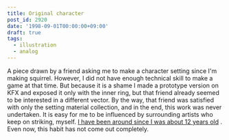 ```yaml
---
title: Original character
post_id: 2920
date: '1998-09-01T00:00:00+09:00'
draft: true
tags:
  - illustration
  - analog
---
```


A piece drawn by a friend asking me to make a character setting since I'm making squirrel. However, I did not have enough technical skill to make a game at that time. But because it is a shame I made a prototype version on KFX and exposed it only with the inner ring, but that friend already seemed to be interested in a different vector. By the way, that friend was satisfied with only the setting material collection, and in the end, this work was never undertaken. It is easy for me to be influenced by surrounding artists who keep on striking, myself. [I have been around since I was about 12 years old](https://danmaq.com/2902) . Even now, this habit has not come out completely.
